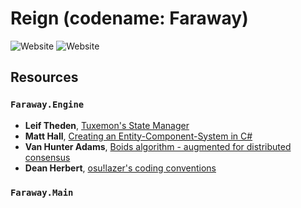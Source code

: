 # Reign (codename: Faraway)

![Website](https://img.shields.io/website?up_message=online&down_message=offline&url=https%3A%2F%2Ffarawaygame.net%2F)
![Website](https://img.shields.io/website?up_message=online&down_message=offline&url=http%3A%2F%2Fdeveloper.farawaygame.net%2F&label=docs)

## Resources

### `Faraway.Engine`

 - **Leif Theden**, [Tuxemon's State Manager](https://github.com/Tuxemon/Tuxemon)
 - **Matt Hall**, [Creating an Entity-Component-System in C#](https://matthall.codes/blog/ecs/)
 - **Van Hunter Adams**, [Boids algorithm - augmented for distributed consensus](https://vanhunteradams.com/Pico/Animal_Movement/Boids-algorithm.html)
 - **Dean Herbert**, [osu!lazer's coding conventions](https://github.com/ppy/osu/blob/master/.editorconfig)

### `Faraway.Main`